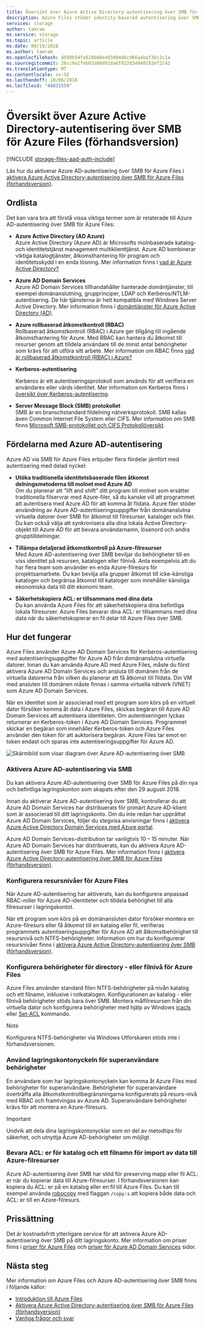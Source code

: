 ```yaml
---
title: Översikt över Azure Active Directory-autentisering över SMB för Azure Files (förhandsversion), Azure Storage
description: Azure Files stöder identity-baserad autentisering över SMB (Server Message Block) (förhandsversion) via Azure Active Directory (Azure AD) Domain Services. Dina domänanslutna Windows-datorer (VM) kan sedan komma åt Azure-filresurser med Azure AD-autentiseringsuppgifter.
services: storage
author: tamram
ms.service: storage
ms.topic: article
ms.date: 09/19/2018
ms.author: tamram
ms.openlocfilehash: d599b54fe828b88edd3d04d6cd66a4baf36c2c1a
ms.sourcegitcommit: 26cc9a1feb03a00d92da6f022d34940192ef2c42
ms.translationtype: MT
ms.contentlocale: sv-SE
ms.lasthandoff: 10/06/2018
ms.locfileid: "48831559"
---
```

# <a name="overview-of-azure-active-directory-authentication-over-smb-for-azure-files-preview"></a>Översikt över Azure Active Directory-autentisering över SMB för Azure Files (förhandsversion)
[!INCLUDE [storage-files-aad-auth-include](../../../includes/storage-files-aad-auth-include.md)]

Läs hur du aktiverar Azure AD-autentisering över SMB för Azure Files i [aktivera Azure Active Directory-autentisering över SMB för Azure Files (förhandsversion)](storage-files-active-directory-enable.md).

## <a name="glossary"></a>Ordlista 
Det kan vara bra att förstå vissa viktiga termer som är relaterade till Azure AD-autentisering över SMB för Azure Files:

-   **Azure Active Directory (AD Azure)**  
    Azure Active Directory (Azure AD) är Microsofts molnbaserade katalog- och identitetstjänst management multiklienttjänst. Azure AD kombinerar viktiga katalogtjänster, åtkomsthantering för program och identitetsskydd i en enda lösning. Mer information finns i [vad är Azure Active Directory?](../../active-directory/fundamentals/active-directory-whatis.md)

-   **Azure AD Domain Services**  
    Azure AD Domain Services tillhandahåller hanterade domäntjänster, till exempel domänanslutning, grupprinciper, LDAP och Kerberos/NTLM-autentisering. De här tjänsterna är helt kompatibla med Windows Server Active Directory. Mer information finns i [domäntjänster för Azure Active Directory (AD)](../../active-directory-domain-services/active-directory-ds-overview.md).

-   **Azure rollbaserad åtkomstkontroll (RBAC)**  
    Rollbaserad åtkomstkontroll (RBAC) i Azure ger tillgång till ingående åtkomsthantering för Azure. Med RBAC kan hantera du åtkomst till resurser genom att tilldela användare till de minst antal behörigheter som krävs för att utföra sitt arbete. Mer information om RBAC finns [vad är rollbaserad åtkomstkontroll (RBAC) i Azure?](../../role-based-access-control/overview.md)

-   **Kerberos-autentisering**

    Kerberos är ett autentiseringsprotokoll som används för att verifiera en användares eller värds identitet. Mer information om Kerberos finns i [översikt över Kerberos-autentisering](https://docs.microsoft.com/windows-server/security/kerberos/kerberos-authentication-overview).

-  **Server Message Block (SMB) protokollet**  
    SMB är en branschstandard fildelning nätverksprotokoll. SMB kallas även Common Internet File System eller CIFS. Mer information om SMB finns [Microsoft SMB-protokollet och CIFS Protokollöversikt](https://docs.microsoft.com/windows/desktop/FileIO/microsoft-smb-protocol-and-cifs-protocol-overview).

## <a name="advantages-of-azure-ad-authentication"></a>Fördelarna med Azure AD-autentisering
Azure AD via SMB för Azure Files erbjuder flera fördelar jämfört med autentisering med delad nyckel:

-   **Utöka traditionella identitetsbaserade filen åtkomst delningsmetoderna till molnet med Azure AD**  
    Om du planerar att ”lift and shift” ditt program till molnet som ersätter traditionella filservrar med Azure-filer, så du kanske vill att programmet att autentisera med Azure AD för att komma åt fildata. Azure filer stöder användning av Azure AD-autentiseringsuppgifter från domänanslutna virtuella datorer över SMB för åtkomst till filresurser, kataloger och filer. Du kan också välja att synkronisera alla dina lokala Active Directory-objekt till Azure AD för att bevara användarnamn, lösenord och andra grupptilldelningar.

-   **Tillämpa detaljerad åtkomstkontroll på Azure-filresurser**  
    Med Azure AD-autentisering över SMB beviljar du behörigheter till en viss identitet på resursen, katalogen eller filnivå. Anta exempelvis att du har flera team som använder en enda Azure-filresurs för projektsamarbete. Du kan bevilja alla grupper åtkomst till icke-känsliga kataloger och begränsa åtkomst till kataloger som innehåller känsliga ekonomiska data till ditt ekonomi team. 

-   **Säkerhetskopiera ACL: er tillsammans med dina data**  
    Du kan använda Azure Files för att säkerhetskopiera dina befintliga lokala filresurser. Azure Files bevarar dina ACL: er tillsammans med dina data när du säkerhetskopierar en fil delar till Azure Files över SMB.

## <a name="how-it-works"></a>Hur det fungerar
Azure Files använder Azure AD Domain Services för Kerberos-autentisering med autentiseringsuppgifter för Azure AD från domänanslutna virtuella datorer. Innan du kan använda Azure AD med Azure Files, måste du först aktivera Azure AD Domain Services och ansluta till domänen från de virtuella datorerna från vilken du planerar att få åtkomst till fildata. Din VM med ansluten till domänen måste finnas i samma virtuella nätverk (VNET) som Azure AD Domain Services. 

När en identitet som är associerad med ett program som körs på en virtuell dator försöker komma åt data i Azure Files, skickas begäran till Azure AD Domain Services att autentisera identiteten. Om autentiseringen lyckas returnerar en Kerberos-token i Azure AD Domain Services. Programmet skickar en begäran som innehåller Kerberos-token och Azure Files använder den token för att auktorisera begäran. Azure Files tar emot en token endast och sparas inte autentiseringsuppgifter för Azure AD.

![Skärmbild som visar diagram över Azure AD-autentisering över SMB](media/storage-files-active-directory-overview/azure-active-directory-over-smb-for-files-overview.png)

### <a name="enable-azure-ad-authentication-over-smb"></a>Aktivera Azure AD-autentisering via SMB
Du kan aktivera Azure AD-autentisering över SMB för Azure Files på din nya och befintliga lagringskonton som skapats efter den 29 augusti 2018. 

Innan du aktiverar Azure AD-autentisering över SMB, kontrollerar du att Azure AD Domain Services har distribuerats för primärt Azure AD-klient som är associerad till ditt lagringskonto. Om du inte redan har upprättat Azure AD Domain Services, följer du stegvisa anvisningar finns i [aktivera Azure Active Directory Domain Services med Azure portal](../../active-directory-domain-services/active-directory-ds-getting-started.md).

Azure AD Domain Services-distribution tar vanligtvis 10 – 15 minuter. När Azure AD Domain Services har distribuerats, kan du aktivera Azure AD-autentisering över SMB för Azure Files. Mer information finns i [aktivera Azure Active Directory-autentisering över SMB för Azure Files (förhandsversion)](storage-files-active-directory-enable.md). 

### <a name="configure-share-level-permissions-for-azure-files"></a>Konfigurera resursnivåer för Azure Files
När Azure AD-autentisering har aktiverats, kan du konfigurera anpassad RBAC-roller för Azure AD-identiteter och tilldela behörighet till alla filresurser i lagringskontot.

När ett program som körs på en domänansluten dator försöker montera en Azure-filresurs eller få åtkomst till en katalog eller fil, verifieras programmets autentiseringsuppgifter för Azure AD att åtkomstbehörighet till resursnivå och NTFS-behörigheter. Information om hur du konfigurerar resursnivåer finns i [aktivera Azure Active Directory-autentisering över SMB (förhandsversion)](storage-files-active-directory-enable.md).

### <a name="configure-directory--or-file-level-permissions-for-azure-files"></a>Konfigurera behörigheter för directory - eller filnivå för Azure Files 
Azure Files använder standard filen NTFS-behörigheter på nivån katalog och ett filnamn, inklusive i rotkatalogen. Konfigurationen av katalog - eller filnivå behörigheter stöds bara över SMB. Montera målfilresursen från din virtuella dator och konfigurera behörigheter med hjälp av Windows [icacls](https://docs.microsoft.com/windows-server/administration/windows-commands/icacls) eller [Set-ACL](https://docs.microsoft.com/powershell/module/microsoft.powershell.security/get-acl) kommando. 

> [!NOTE]
> Konfigurera NTFS-behörigheter via Windows Utforskaren stöds inte i förhandsversionen.

### <a name="use-the-storage-account-key-for-superuser-permissions"></a>Använd lagringskontonyckeln för superanvändare behörigheter 
En användare som har lagringskontonyckeln kan komma åt Azure Files med behörigheter för superanvändare. Behörigheter för superanvändare överträffa alla åtkomstkontrollbegränsningarna konfigurerats på resurs-nivå med RBAC och framtvingas av Azure AD. Superanvändare behörigheter krävs för att montera en Azure-filresurs. 

> [!IMPORTANT]
> Undvik att dela dina lagringskontonycklar som en del av metodtips för säkerhet, och utnyttja Azure AD-behörigheter om möjligt.

### <a name="preserve-directory-and-file-acls-for-data-import-to-azure-file-shares"></a>Bevara ACL: er för katalog och ett filnamn för import av data till Azure-filresurser
Azure AD-autentisering över SMB har stöd för preserving mapp eller fil ACL: er när du kopierar data till Azure-filresurser. I förhandsversionen kan kopiera du ACL: er på en katalog eller en fil till Azure Files. Du kan till exempel använda [robocopy](https://docs.microsoft.com/windows-server/administration/windows-commands/robocopy) med flaggan `/copy:s` att kopiera både data och ACL: er till en Azure-filresurs.

## <a name="pricing"></a>Prissättning
Det är kostnadsfritt ytterligare service för att aktivera Azure AD-autentisering över SMB på ditt lagringskonto. Mer information om priser finns i [priser för Azure Files](https://azure.microsoft.com/pricing/details/storage/files/) och [priser för Azure AD Domain Services](https://azure.microsoft.com/pricing/details/active-directory-ds/) sidor.

## <a name="next-steps"></a>Nästa steg
Mer information om Azure Files och Azure AD-autentisering över SMB finns i följande källor:

- [Introduktion till Azure Files](storage-files-introduction.md)
- [Aktivera Azure Active Directory-autentisering över SMB för Azure Files (förhandsversion)](storage-files-active-directory-enable.md)
- [Vanliga frågor och svar](storage-files-faq.md)